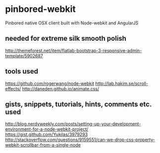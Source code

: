 pinbored-webkit
===============

Pinbored native OSX client built with Node-webkit and AngularJS


needed for extreme silk smooth polish
-------------------------------------
http://themeforest.net/item/flatlab-bootstrap-3-responsive-admin-template/5902687


tools used
----------
https://github.com/rogerwang/node-webkit
http://lab.hakim.se/scroll-effects/
http://daneden.github.io/animate.css/


gists, snippets, tutorials, hints, comments etc. used
-----------------------------------------------------
http://blog.nerdyweekly.com/posts/setting-up-your-development-environment-for-a-node-webkit-project/
https://gist.github.com/Yukilas/3979293
http://stackoverflow.com/questions/9159551/can-we-drop-css-property-webkit-scrollbar-from-a-single-node
